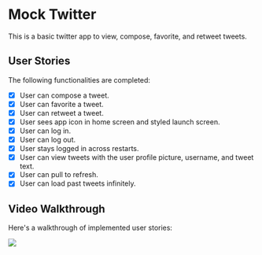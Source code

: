 

# Mock Twitter 

This is a basic twitter app to view, compose, favorite, and retweet tweets.

## User Stories

The following functionalities are completed:

- [x] User can compose a tweet. 
- [x] User can favorite a tweet. 
- [x] User can retweet a tweet.
- [x] User sees app icon in home screen and styled launch screen.
- [x] User can log in. 
- [x] User can log out.
- [x] User stays logged in across restarts.
- [x] User can view tweets with the user profile picture, username, and tweet text.
- [x] User can pull to refresh. 
- [x] User can load past tweets infinitely.

## Video Walkthrough

Here's a walkthrough of implemented user stories:

<img src='http://g.recordit.co/oOIDz5rTau.gif' />


